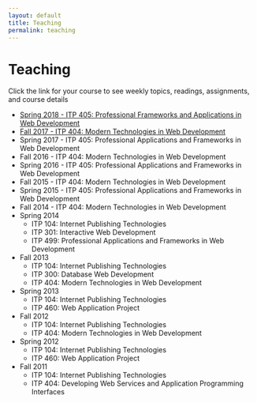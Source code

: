 ```yaml
---
layout: default
title: Teaching
permalink: teaching
---
```

# Teaching

Click the link for your course to see weekly topics, readings, assignments, and course details

<ul>
  <li>
    <a href="/itp-405/spring-2018">Spring 2018 - ITP 405: Professional Frameworks and Applications in Web Development</a>
  </li>
  <li>
    <a href="/itp-404/fall-2017">Fall 2017 - ITP 404: Modern Technologies in Web Development</a>
  </li>
  <li>Spring 2017 - ITP 405: Professional Applications and Frameworks in Web Development</li>
  <li>Fall 2016 - ITP 404: Modern Technologies in Web Development</li>
  <li>Spring 2016 - ITP 405: Professional Applications and Frameworks in Web Development</li>
  <li>Fall 2015 - ITP 404: Modern Technologies in Web Development</li>
  <li>Spring 2015 - ITP 405: Professional Applications and Frameworks in Web Development</li>
  <li>Fall 2014 - ITP 404: Modern Technologies in Web Development</li>
  <li>
    Spring 2014
    <ul>
      <li>ITP 104: Internet Publishing Technologies</li>
      <li>ITP 301: Interactive Web Development</li>
      <li>ITP 499: Professional Applications and Frameworks in Web Development</li>
    </ul>
  </li>
  <li>
    Fall 2013
    <ul>
      <li>ITP 104: Internet Publishing Technologies</li>
      <li>ITP 300: Database Web Development</li>
      <li>ITP 404: Modern Technologies in Web Development</li>
    </ul>
  </li>
  <li>
    Spring 2013
    <ul>
      <li>ITP 104: Internet Publishing Technologies</li>
      <li>ITP 460: Web Application Project</li>
    </ul>
  </li>
  <li>
    Fall 2012
    <ul>
      <li>ITP 104: Internet Publishing Technologies</li>
      <li>ITP 404: Modern Technologies in Web Development</li>
    </ul>
  </li>
  <li>
    Spring 2012
    <ul>
      <li>ITP 104: Internet Publishing Technologies</li>
      <li>ITP 460: Web Application Project</li>
    </ul>
  </li>
  <li>
    Fall 2011
    <ul>
      <li>ITP 104: Internet Publishing Technologies</li>
      <li>ITP 404: Developing Web Services and Application Programming Interfaces</li>
    </ul>
  </li>
</ul>
